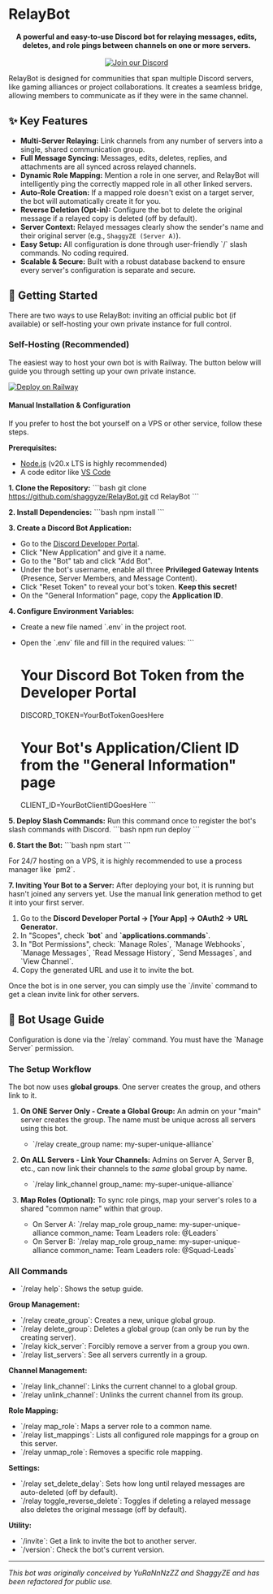 # RelayBot

<p align="center">
  <strong>A powerful and easy-to-use Discord bot for relaying messages, edits, deletes, and role pings between channels on one or more servers.</strong>
  <br />
  <br />
  <a href="https://discord.gg/tbDeymDm2B"><img src="https://img.shields.io/badge/Discord-7289DA?style=for-the-badge&logo=discord&logoColor=white" alt="Join our Discord"/></a>
</p>

RelayBot is designed for communities that span multiple Discord servers, like gaming alliances or project collaborations. It creates a seamless bridge, allowing members to communicate as if they were in the same channel.

## ✨ Key Features

- **Multi-Server Relaying:** Link channels from any number of servers into a single, shared communication group.
- **Full Message Syncing:** Messages, edits, deletes, replies, and attachments are all synced across relayed channels.
- **Dynamic Role Mapping:** Mention a role in one server, and RelayBot will intelligently ping the correctly mapped role in all other linked servers.
- **Auto-Role Creation:** If a mapped role doesn't exist on a target server, the bot will automatically create it for you.
- **Reverse Deletion (Opt-in):** Configure the bot to delete the original message if a relayed copy is deleted (off by default).
- **Server Context:** Relayed messages clearly show the sender's name and their original server (e.g., `ShaggyZE (Server A)`).
- **Easy Setup:** All configuration is done through user-friendly \`/\` slash commands. No coding required.
- **Scalable & Secure:** Built with a robust database backend to ensure every server's configuration is separate and secure.

## 🚀 Getting Started

There are two ways to use RelayBot: inviting an official public bot (if available) or self-hosting your own private instance for full control.

### Self-Hosting (Recommended)

The easiest way to host your own bot is with Railway. The button below will guide you through setting up your own private instance.

[![Deploy on Railway](https://railway.app/button.svg)](https://railway.com/deploy/HbhYGF?referralCode=hmJrvY)

#### Manual Installation & Configuration

If you prefer to host the bot yourself on a VPS or other service, follow these steps.

**Prerequisites:**
- [Node.js](https://nodejs.org/en/) (v20.x LTS is highly recommended)
- A code editor like [VS Code](https://code.visualstudio.com/)

**1. Clone the Repository:**
\`\`\`bash
git clone https://github.com/shaggyze/RelayBot.git
cd RelayBot
\`\`\`

**2. Install Dependencies:**
\`\`\`bash
npm install
\`\`\`

**3. Create a Discord Bot Application:**
- Go to the [Discord Developer Portal](https://discord.com/developers/applications).
- Click "New Application" and give it a name.
- Go to the "Bot" tab and click "Add Bot".
- Under the bot's username, enable all three **Privileged Gateway Intents** (Presence, Server Members, and Message Content).
- Click "Reset Token" to reveal your bot's token. **Keep this secret!**
- On the "General Information" page, copy the **Application ID**.

**4. Configure Environment Variables:**
- Create a new file named \`.env\` in the project root.
- Open the \`.env\` file and fill in the required values:
  \`\`\`
  # Your Discord Bot Token from the Developer Portal
  DISCORD_TOKEN=YourBotTokenGoesHere

  # Your Bot's Application/Client ID from the "General Information" page
  CLIENT_ID=YourBotClientIDGoesHere
  \`\`\`

**5. Deploy Slash Commands:**
Run this command once to register the bot's slash commands with Discord.
\`\`\`bash
npm run deploy
\`\`\`

**6. Start the Bot:**
\`\`\`bash
npm start
\`\`\`

For 24/7 hosting on a VPS, it is highly recommended to use a process manager like \`pm2\`.

**7. Inviting Your Bot to a Server:**
After deploying your bot, it is running but hasn't joined any servers yet. Use the manual link generation method to get it into your first server.

1.  Go to the **Discord Developer Portal -> [Your App] -> OAuth2 -> URL Generator**.
2.  In "Scopes", check **\`bot\`** and **\`applications.commands\`**.
3.  In "Bot Permissions", check: \`Manage Roles\`, \`Manage Webhooks\`, \`Manage Messages\`, \`Read Message History\`, \`Send Messages\`, and \`View Channel\`.
4.  Copy the generated URL and use it to invite the bot.

Once the bot is in one server, you can simply use the \`/invite\` command to get a clean invite link for other servers.


## 🤖 Bot Usage Guide

Configuration is done via the \`/relay\` command. You must have the \`Manage Server\` permission.

### The Setup Workflow

The bot now uses **global groups**. One server creates the group, and others link to it.

1.  **On ONE Server Only - Create a Global Group:**
    An admin on your "main" server creates the group. The name must be unique across all servers using this bot.
    - \`/relay create_group name: my-super-unique-alliance\`

2.  **On ALL Servers - Link Your Channels:**
    Admins on Server A, Server B, etc., can now link their channels to the *same* global group by name.
    - \`/relay link_channel group_name: my-super-unique-alliance\`

3.  **Map Roles (Optional):**
    To sync role pings, map your server's roles to a shared "common name" within that group.
    - On Server A: \`/relay map_role group_name: my-super-unique-alliance common_name: Team Leaders role: @Leaders\`
    - On Server B: \`/relay map_role group_name: my-super-unique-alliance common_name: Team Leaders role: @Squad-Leads\`

### All Commands

- \`/relay help\`: Shows the setup guide.

**Group Management:**
- \`/relay create_group\`: Creates a new, unique global group.
- \`/relay delete_group\`: Deletes a global group (can only be run by the creating server).
- \`/relay kick_server\`: Forcibly remove a server from a group you own.
- \`/relay list_servers\`: See all servers currently in a group.

**Channel Management:**
- \`/relay link_channel\`: Links the current channel to a global group.
- \`/relay unlink_channel\`: Unlinks the current channel from its group.

**Role Mapping:**
- \`/relay map_role\`: Maps a server role to a common name.
- \`/relay list_mappings\`: Lists all configured role mappings for a group on this server.
- \`/relay unmap_role\`: Removes a specific role mapping.

**Settings:**
- \`/relay set_delete_delay\`: Sets how long until relayed messages are auto-deleted (off by default).
- \`/relay toggle_reverse_delete\`: Toggles if deleting a relayed message also deletes the original message (off by default).

**Utility:**
- \`/invite\`: Get a link to invite the bot to another server.
- \`/version\`: Check the bot's current version.

---
*This bot was originally conceived by YuRaNnNzZZ and ShaggyZE and has been refactored for public use.*